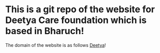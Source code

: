 # This is a git repo of the website for Deetya Care foundation which is based in Bharuch!
The domain of the website is as follows [Deetya](http://www.deetyacarefoundation.com/index.html)!

